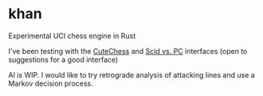 # khan

Experimental UCI chess engine in Rust

I've been testing with the [CuteChess] and [Scid vs. PC](http://scidvspc.sourceforge.net/) interfaces (open to suggestions for a good interface)

AI is WIP. I would like to try retrograde analysis of attacking lines and use a Markov decision process.

[`vampric_uci`]: https://github.com/vampirc/vampirc-uci
[CuteChess]: https://github.com/cutechess/cutechess
[Scid vs. PC]: http://scidvspc.sourceforge.net/